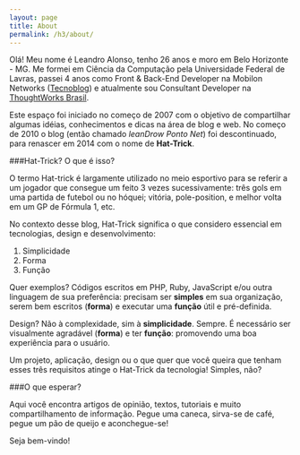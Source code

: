 ```yaml
---
layout: page
title: About
permalink: /h3/about/
---
```


Olá! Meu nome é Leandro Alonso, tenho 26 anos e moro em Belo Horizonte - MG. Me formei em Ciência da Computação pela Universidade Federal de Lavras, passei 4 anos como Front & Back-End Developer na Mobilon Networks ([Tecnoblog](http://tecnoblog.net/)) e atualmente sou Consultant Developer na [ThoughtWorks Brasil](https://www.thoughtworks.com/pt/).

Este espaço foi iniciado no começo de 2007 com o objetivo de compartilhar algumas idéias, conhecimentos e dicas na área de blog e web. No começo de 2010 o blog (então chamado _leanDrow Ponto Net_) foi descontinuado, para renascer em 2014 com o nome de **Hat-Trick**.

###Hat-Trick? O que é isso?

O termo Hat-trick é largamente utilizado no meio esportivo para se referir a um jogador que consegue um feito 3 vezes sucessivamente: três gols em uma partida de futebol ou no hóquei; vitória, pole-position, e melhor volta em um GP de Fórmula 1, etc.

No contexto desse blog, Hat-Trick significa o que considero essencial em tecnologias, design e desenvolvimento:

1. Simplicidade
2. Forma
3. Função 

Quer exemplos? Códigos escritos em PHP, Ruby, JavaScript e/ou outra linguagem de sua preferência: precisam ser **simples** em sua organização, serem bem escritos (**forma**) e executar uma **função** útil e pré-definida.

Design? Não à complexidade, sim à **simplicidade**. Sempre. É necessário ser visualmente agradável (**forma**) e ter **função**: promovendo uma boa experiência para o usuário.

Um projeto, aplicação, design ou o que quer que você queira que tenham esses três requisitos atinge o Hat-Trick da tecnologia! Simples, não?

###O que esperar?

Aqui você encontra artigos de opinião, textos, tutoriais e muito compartilhamento de informação. Pegue uma caneca, sirva-se de café, pegue um pão de queijo e aconchegue-se!

Seja bem-vindo!

